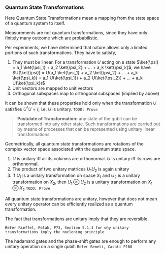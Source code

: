 ### Quantum State Transformations

Here Quantum State Transformations mean a mapping from the state space of a quantum system to itself.

Measurements are not quantum transformations, since they have only finitely many outcome which are probabilistic.

Per experiments, we have determined that nature allows only a limited portions of such transformations. They have to satisfy, 
1. They must be linear. For a transformation $U$ acting on a state $\ket{\psi} = a_1 \ket{\psi_1} + a_2 \ket{\psi_2} + ... + a_k \ket{\psi_k}$, we have $U(\ket{\psi}) = U(a_1 \ket{\psi_1} + a_2 \ket{\psi_2} + ... + a_k \ket{\psi_k}) = a_1 U(\ket{\psi_1}) + a_2 U(\ket{\psi_2}) + ... + a_k U(\ket{\psi_k})$ 
2. Unit vectors are mapped to unit vectors
3. Orthogonal subspaces map to orthogonal subspaces (implied by above)

It can be shown that these properties hold only when the transformation $U$ satisfies $U^\dagger U = I$, i.e. $U$ is unitary.
`TODO: Prove`

> **Postulate of Transformation:**
> any state of the qubit can be transformed into any other state. Such transformations are carried out by means of processes that can be represented using unitary linear transformations

Geometrically, all quantum state transformations are rotations of the complex vector space associated with the quantum state space.

1. $U$ is unitary iff all its columns are orthonormal. $U$ is unitary iff its rows are orthonormal.
2. The product of two unitary matrices $U_1U_2$ is again unitary
3. If $U_1$ is a unitary transformation on space $X_1$ and $U_2$ is a unitary transformation on $X_2$, then $U_1 \otimes U_2$ is a unitary transformation on $X_1 \otimes X_2$
    `TODO: Prove`

All quantum state transformations are unitary, however that does not mean every unitary operator can be efficiently realized as a quantum transformation.

The fact that transformations are unitary imply that they are reversible.

`Refer Rieffel, Polak, P73, Section 5.1.1 for why unitary transformations imply the nocloning principle`

The hadamard gates and the phase-shift gates are enough to perform any unitary operation on a single qubit.
`Refer Beneti, Casati P108`
